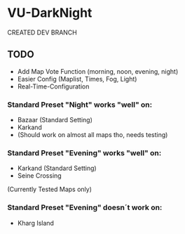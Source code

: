 # VU-DarkNight

CREATED DEV BRANCH

## TODO
- Add Map Vote Function (morning, noon, evening, night)
- Easier Config (Maplist, Times, Fog, Light)
- Real-Time-Configuration



### Standard Preset "Night" works "well" on:

- Bazaar (Standard Setting)
- Karkand
- (Should work on almost all maps tho, needs testing)

### Standard Preset "Evening" works "well" on:

- Karkand (Standard Setting)
- Seine Crossing

(Currently Tested Maps only)


### Standard Preset "Evening" doesn´t work on:

- Kharg Island
